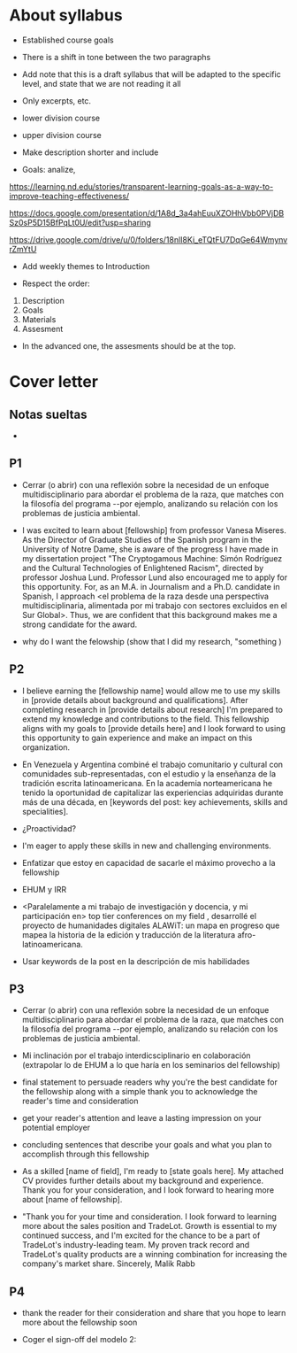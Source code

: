 # About syllabus

- Established course goals

- There is a shift in tone between the two paragraphs

- Add note that this is a draft syllabus that will be adapted to the specific level, and state that we are not reading it all

- Only excerpts, etc.

- lower division course
- upper division course

- Make description shorter and include 

- Goals: analize, 

https://learning.nd.edu/stories/transparent-learning-goals-as-a-way-to-improve-teaching-effectiveness/

https://docs.google.com/presentation/d/1A8d_3a4ahEuuXZOHhVbb0PVjDBSz0sP5D15BfPqLt0U/edit?usp=sharing

https://drive.google.com/drive/u/0/folders/18nlI8Ki_eTQtFU7DqGe64WmynvrZmYtU

- Add weekly themes to Introduction

- Respect the order:

1. Description
2. Goals
3. Materials
4. Assesment

- In the advanced one, the assesments should be at the top.



# Cover letter

## Notas sueltas









- 

## P1

- Cerrar (o abrir) con una reflexión sobre la necesidad de un enfoque multidisciplinario para abordar el problema de la raza, que matches con la filosofía del programa --por ejemplo, analizando su relación con los problemas de justicia ambiental.

- I was excited to learn about [fellowship] from professor Vanesa Miseres. As the Director of Graduate Studies of the Spanish program in the University of Notre Dame, she is aware of the progress I have made in my dissertation project "The Cryptogamous Machine: Simón Rodríguez and the Cultural Technologies of Enlightened Racism", directed by professor Joshua Lund. Professor Lund also encouraged me to apply for this opportunity. For, as an M.A. in Journalism and a Ph.D. candidate in Spanish, I approach <el problema de la raza desde una perspectiva multidisciplinaria, alimentada por mi trabajo con sectores excluidos en el Sur Global>. Thus, we are confident that this background makes me a strong candidate for the award.

- why do I want the felowship (show that I did my research, "something )

## P2

- I believe earning the [fellowship name] would allow me to use my skills in [provide details about background and
qualifications]. After completing research in [provide details about research] I'm prepared to extend my knowledge and
contributions to the field. This fellowship aligns with my goals to [provide details here] and I look forward to using this
opportunity to gain experience and make an impact on this organization.

- En Venezuela y Argentina combiné el trabajo comunitario y cultural con comunidades sub-representadas, con el estudio y la enseñanza de la tradición escrita latinoamericana. En la academia norteamericana he tenido la oportunidad de capitalizar las experiencias adquiridas durante más de una década, en [keywords del post: key achievements, skills and specialities].

- ¿Proactividad?

- I'm eager to apply these skills in new and challenging
environments.

- Enfatizar que estoy en capacidad de sacarle el máximo provecho a la fellowship

- EHUM y IRR

- <Paralelamente a mi trabajo de investigación y docencia, y mi participación en> top tier conferences on my field <both as a presenter and chair>, desarrollé el proyecto de humanidades digitales ALAWiT: un mapa en progreso que mapea la historia de la edición y traducción de la literatura afro-latinoamericana.

- Usar keywords de la post en la descripción de mis habilidades

## P3

- Cerrar (o abrir) con una reflexión sobre la necesidad de un enfoque multidisciplinario para abordar el problema de la raza, que matches con la filosofía del programa --por ejemplo, analizando su relación con los problemas de justicia ambiental.

- Mi inclinación por el trabajo interdicsciplinario en colaboración (extrapolar lo de EHUM a lo que haría en los seminarios del fellowship)

- final statement to persuade readers why you're the best
candidate for the fellowship along with a simple thank you to acknowledge the reader's time and consideration

- get your reader's attention and leave a lasting impression on your potential employer

- concluding sentences that describe your goals and what you plan to accomplish through this fellowship

- As a skilled [name of field], I'm ready to [state goals here]. My attached CV provides further details about my background and
experience. Thank you for your consideration, and I look forward to hearing more about [name of fellowship].

- "Thank you for your time and consideration. I look forward to learning more about the sales position and TradeLot. Growth is
essential to my continued success, and I'm excited for the chance to be a part of TradeLot's industry-leading team. My proven track
record and TradeLot's quality products are a winning combination for increasing the company's market share.
Sincerely,
Malik Rabb

## P4

- thank the
reader for their consideration and share that you hope to learn more about the fellowship soon

- Coger el sign-off del modelo 2:
